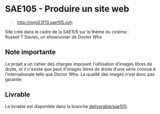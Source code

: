 # SAE105 - Produire un site web

> <http://mmi23f13.sae105.ovh>

Site créé dans le cadre de la SAE105 sur le thème du cinéma&#160;:<br>
Russell T Davies, un showrunner de Doctor Who

## Note importante

Le projet a un cahier des charges imposant l'utilisation d'images libres de droits, or il n'existe que peut d'images libres de droits d'une série connue à l'internationale telle que Doctor Who. La qualité des images n'est donc pas garantie

## Livrable

Le livrable est disponible dans la branche [deliverable/sae105](https://github.com/movva-gpu/SAE105/tree/deliverable/sae105).
